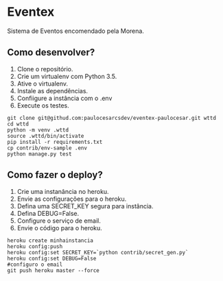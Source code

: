 # Eventex

Sistema de Eventos encomendado pela Morena.

## Como desenvolver?
1. Clone o repositório.
2. Crie um virtualenv com Python 3.5.
3. Ative o virtualenv.
4. Instale as dependências.
5. Confiigure a instância com o .env
6. Execute os testes.

```console
git clone git@githud.com:paulocesarcsdev/eventex-paulocesar.git wttd
cd wttd
python -m venv .wttd
source .wttd/bin/activate
pip install -r requirements.txt
cp contrib/env-sample .env
python manage.py test
```

## Como fazer o deploy?

1. Crie uma instanância no heroku.
2. Envie as configurações para o heroku.
3. Defina uma SECRET_KEY segura para instância.
4. Defina DEBUG=False.
5. Configure o serviço de email.
6. Envie o código para o heroku.

```console
heroku create minhainstancia
heroku config:push
heroku config:set SECRET_KEY=`python contrib/secret_gen.py`
heroku config:set DEBUG=False
#configuro o email
git push heroku master --force
```